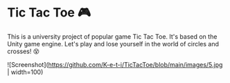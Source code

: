 # Tic Tac Toe 🎮

This is a university project of popular game Tic Tac Toe. It's based on the Unity game engine. 
Let's play and lose yourself in the world of circles and crosses! 😵


![Screenshot](https://github.com/K-e-t-i/TicTacToe/blob/main/images/5.jpg  | width=100)
